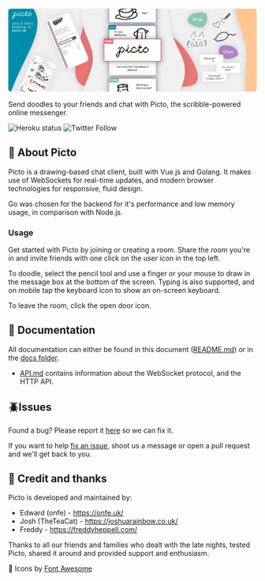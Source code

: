 ![Picto banner image](docs/assets/picto-banner.png)

Send doodles to your friends and chat with Picto, the scribble-powered online messenger.

![Heroku status](https://pyheroku-badge.herokuapp.com/?app=onfe-picto) ![Twitter Follow](https://img.shields.io/twitter/follow/PictoTweets?label=Twitter&style=social)

## :memo: About Picto

Picto is a drawing-based chat client, built with Vue.js and Golang. It makes use of WebSockets for real-time updates, and modern browser technologies for responsive, fluid design.

Go was chosen for the backend for it's performance and low memory usage, in comparison with Node.js.

### Usage

Get started with Picto by joining or creating a room. Share the room you're in and invite friends with one click on the user icon in the top left.

To doodle, select the pencil tool and use a finger or your mouse to draw in the message box at the bottom of the screen. Typing is also supported, and on mobile tap the keyboard icon to show an on-screen keyboard.

To leave the room, click the open door icon.

## :bookmark_tabs: Documentation

All documentation can either be found in this document ([README.md](README.md)) or in the [docs folder](docs).

- [API.md](docs/API.md) contains information about the WebSocket protocol, and the HTTP API.

## :beetle: ​Issues

Found a bug? Please report it [here](https://github.com/onfe/Picto/issues?q=is%3Aissue+is%3Aopen+label%3Abug) so we can fix it.

If you want to help [fix an issue](https://github.com/onfe/Picto/labels/good%20first%20issue), shoot us a message or open a pull request and we'll get back to you.

## :wave: Credit and thanks

Picto is developed and maintained by:

- Edward (onfe) - https://onfe.uk/
- Josh (TheTeaCat) - https://joshuarainbow.co.uk/
- Freddy - https://freddyheppell.com/

Thanks to all our friends and families who dealt with the late nights, tested Picto, shared it around and provided support and enthusiasm.

:triangular_flag_on_post: Icons by [Font Awesome](https://fontawesome.com/)